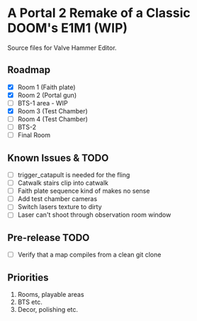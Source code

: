 # A Portal 2 Remake of a Classic DOOM's E1M1 (WIP)

Source files for Valve Hammer Editor.

## Roadmap
- [x] Room 1 (Faith plate)
- [x] Room 2 (Portal gun)
- [ ] BTS-1 area - WIP
- [x] Room 3 (Test Chamber)
- [ ] Room 4 (Test Chamber)
- [ ] BTS-2
- [ ] Final Room

## Known Issues & TODO
- [ ] trigger_catapult is needed for the fling
- [ ] Catwalk stairs clip into catwalk
- [ ] Faith plate sequence kind of makes no sense
- [ ] Add test chamber cameras
- [ ] Switch lasers texture to dirty
- [ ] Laser can't shoot through observation room window

## Pre-release TODO
- [ ] Verify that a map compiles from a clean git clone

## Priorities
1. Rooms, playable areas
2. BTS etc.
3. Decor, polishing etc.
